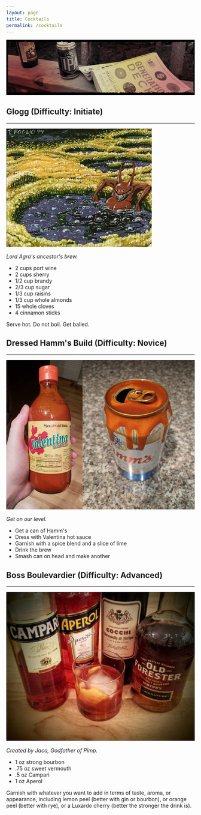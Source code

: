 ```yaml
---
layout: page
title: Cocktails
permalink: /cocktails
---
```


![](/assets/images/site/cocktails.jpg)

## Glogg (Difficulty: Initiate)

---

![](/assets/images/2018/12/17704.jpg)

*Lord Agra's ancestor's brew.*

- 2 cups port wine
- 2 cups sherry
- 1/2 cup brandy
- 2/3 cup sugar
- 1/3 cup raisins
- 1/3 cup whole almonds
- 15 whole cloves
- 4 cinnamon sticks

Serve hot. Do not boil. Get balled.

## Dressed Hamm's Build (Difficulty: Novice)

---

![](/assets/images/2018/08/dressed_hamms_build.png)

*Get on our level.*

- Get a can of Hamm's
- Dress with Valentina hot sauce
- Garnish with a spice blend and a slice of lime
- Drink the brew
- Smash can on head and make another

## Boss Boulevardier (Difficulty: Advanced)

---

![](/assets/images/2018/08/bossboulevardier.jpg)

*Created by Jaco, Godfather of Pimp.*

- 1 oz strong bourbon
- .75 oz sweet vermouth
- .5 oz Campari
- 1 oz Aperol

Garnish with whatever you want to add in terms of taste, aroma, or appearance, including lemon peel (better with gin or bourbon), or orange peel (better with rye), or a Luxardo cherry (better the stronger the drink is).
